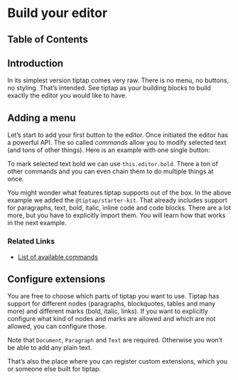 # Build your editor

## Table of Contents

## Introduction
In its simplest version tiptap comes very raw. There is no menu, no buttons, no styling. That’s intended. See tiptap as your building blocks to build exactly the editor you would like to have.

## Adding a menu
Let’s start to add your first button to the editor. Once initiated the editor has a powerful API. The so called *commands* allow you to modify selected text (and tons of other things). Here is an example with one single button:

<demo name="SimpleMenuBar" highlight="5-11" />

To mark selected text bold we can use `this.editor.bold`. There a ton of other commands and you can even chain them to do multiple things at once.

You might wonder what features tiptap supports out of the box. In the above example we added the `@tiptap/starter-kit`. That already includes support for paragraphs, text, bold, italic, inline code and code blocks. There are a lot more, but you have to explicitly import them. You will learn how that works in the next example.

### Related Links
* [List of available commands](/api/commands)

## Configure extensions
You are free to choose which parts of tiptap you want to use. Tiptap has support for different nodes (paragraphs, blockquotes, tables and many more) and different marks (bold, italic, links). If you want to explicitly configure what kind of nodes and marks are allowed and which are not allowed, you can configure those.

Note that `Document`, `Paragraph` and `Text` are required. Otherwise you won’t be able to add any plain text.

<demo name="Guide/BuildYourEditor" highlight="10-13,30-33" />

That’s also the place where you can register custom extensions, which you or someone else built for tiptap.
